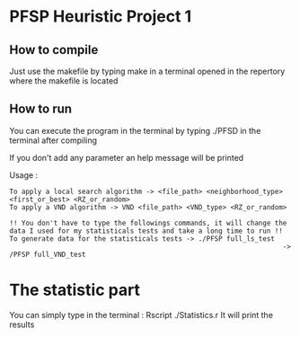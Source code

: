 # PFSP Heuristic Project 1

## How to compile
Just use the makefile by typing make in a terminal opened in the repertory where the makefile is located

## How to run

You can execute the program in the terminal by typing ./PFSD in the terminal after compiling

If you don't add any parameter an help message will be printed

Usage : 

    To apply a local search algorithm -> <file_path> <neighborhood_type> <first_or_best> <RZ_or_random>
    To apply a VND algorithm -> VND <file_path> <VND_type> <RZ_or_random>

    !! You don't have to type the followings commands, it will change the data I used for my statisticals tests and take a long time to run !!
    To generate data for the statisticals tests -> ./PFSP full_ls_test
                                                                        -> /PFSP full_VND_test

# The statistic part
You can simply type in the terminal : Rscript ./Statistics.r
It will print the results
